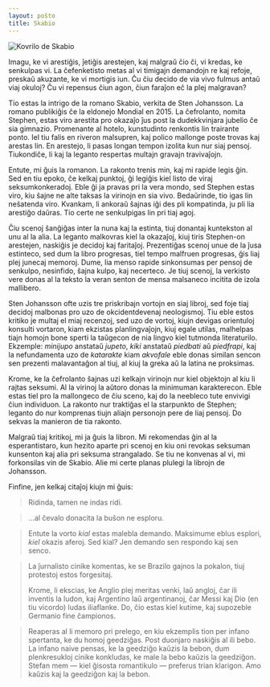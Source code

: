 ```yaml
---
layout: poŝto
title: Skabio
---
```


<div class="kovrilo-bildo">
<img src="{{ site.baseurl }}/images/kovrbildo-de-skabio.jpg" alt="Kovrilo de Skabio" />
</div>

Imagu, ke vi arestiĝis, ĵetiĝis arestejen, kaj malgraŭ ĉio ĉi, vi kredas, ke senkulpas vi. La ĉefenketisto metas al vi timigajn demandojn re kaj refoje, preskaŭ akuzante, ke vi mortigis iun. Ĉu ĉiu decido de via vivo fulmus antaŭ viaj okuloj? Ĉu vi repensus ĉiun agon, ĉiun faraĵon eĉ la plej malgravan?

Tio estas la intrigo de la romano Skabio, verkita de Sten Johansson. La romano publikiĝis ĉe la eldonejo Mondial en 2015. La ĉefrolanto, nomita Stephen, estas viro arestita pro okazaĵo ĵus post la dudekkvinjara jubelio ĉe sia gimnazio. Promenante al hotelo, kunstudinto renkontis lin trairante ponto. Iel tiu falis en riveron malsupren, kaj polico mallonge poste trovas kaj arestas lin. En arestejo, li pasas longan tempon izolita kun nur siaj pensoj. Tiukondiĉe, li kaj la leganto respertas multajn gravajn travivaĵojn.

Entute, mi ĝuis la romanon. La rakonto trenis min, kaj mi rapide legis ĝin. Sed en tiu epoko, ĉe kelkaj punktoj, ĝi legiĝis kiel listo de viraj seksumkonkeradoj. Eble ĝi ja pravas pri la vera mondo, sed Stephen estas viro, kiu ŝajne ne alte taksas la virinojn en sia vivo. Bedaŭrinde, tio igas lin neŝatenda viro. Kvankam, li ankoraŭ ŝajnas iĝi des pli kompatinda, ju pli lia arestiĝo daŭras. Tio certe ne senkulpigas lin pri tiaj agoj.

Ĉiu scenoj ŝanĝiĝas inter la nuna kaj la estinta, tiuj donantaj kuntekston al unu al la alia. La leganto malkovras kiel la okazaĵoj, kiuj tiris Stephen-on arestejen, naskiĝis je decidoj kaj faritaĵoj. Prezentiĝas scenoj unue de la ĵusa estinteco, sed dum la libro progresas, tiel tempo malfruen progresas, ĝis liaj plej junecaj memoroj. Dume, lia menso rapide sinkonsumas per pensoj de senkulpo, nesinfido, ŝajna kulpo, kaj necerteco. Je tiuj scenoj, la verkisto vere donas al la teksto la veran senton de mensa malsaneco incitita de izola mallibero.

Sten Johansson ofte uzis tre priskribajn vortojn en siaj libroj, sed foje tiaj decidoj malbonas pro uzo de okcidentdevenaj neologismoj. Tiu eble estos kritiko je multaj el miaj recenzoj, sed uzo de vortoj, kiujn devigas orientuloj konsulti vortaron, kiam ekzistas planlingvaĵojn, kiuj egale utilas, malhelpas tiajn homojn bone sperti la taŭgecon de nia lingvo kiel tutmonda literaturilo. Ekzemple: _minijupo_ anstataŭ _jupeto_, _kiki_ anstataŭ _piedbati_ aŭ _piedfrapi_, kaj la nefundamenta uzo de _katarakte_ kiam _akvofale_ eble donas similan sencon sen prezenti malavantaĝon al tiuj, al kiuj la greka aŭ la latina ne proksimas.

Krome, ke la ĉefrolanto ŝajnas uzi kelkajn virinojn nur kiel objektojn al kiu li rajtas seksumi. Al la virinoj la aŭtoro donas la minimuman karakterecon. Eble estas tiel pro la mallongeco de ĉiu sceno, kaj do la neebleco tute envivigi ĉiun individuon. La rakonto nur traktiĝas el la starpunkto de Stephen; leganto do nur komprenas tiujn aliajn personojn pere de liaj pensoj. Do sekvas la manieron de tia rakonto.

Malgraŭ tiaj kritikoj, mi ja ĝuis la libron. Mi rekomendas ĝin al la esperantistaro, kun hezito aparte pri scenoj en kiu oni revokas seksuman kunsenton kaj alia pri seksuma strangalado. Se tiu ne konvenas al vi, mi forkonsilas vin de Skabio. Alie mi certe planas plulegi la librojn de Johansson.

Finfine, jen kelkaj citaĵoj kiujn mi ĝuis:

> Ridinda, tamen ne indas ridi.

> …al ĉevalo donacita la buŝon ne esploru.

> Entute la vorto _kial_ estas malebla demando. Maksimume eblus esplori, _kiel_ okazis aferoj. Sed kial? Jen demando sen respondo kaj sen senco.

> La ĵurnalisto cinike komentas, ke se Brazilo gajnos la pokalon, tiuj protestoj estos forgesitaj.
>
> Krome, li ekscias, ke Anglio plej meritas venki, laŭ angloj, ĉar ili inventis la ludon, kaj Argentino laŭ argentinanoj, ĉar Messi kaj Dio (en tiu vicordo) ludas iliaflanke. Do, ĉio estas kiel kutime, kaj supozeble Germanio fine ĉampionos.

> Reaperas al li memoro pri prelego, en kiu ekzemplis tion per infano spertanta, ke du homoj geedziĝas. Post duonjaro naskiĝis al ili bebo. La infano naive pensas, ke la geedziĝo kaŭzis la bebon, dum plenkresukloj cinike konkludas, ke male la bebo kaŭzis la geedziĝon. Stefan mem — kiel ĝisosta romantikulo — preferus trian klarigon. Amo kaŭzis kaj la geedziĝon kaj la bebon.